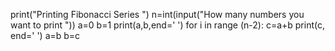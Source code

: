 print("Printing Fibonacci Series ")
n=int(input("How many numbers you want to print "))
a=0
b=1
print(a,b,end=' ')
for i in range (n-2):
    c=a+b
    print(c, end=' ')
    a=b
    b=c
